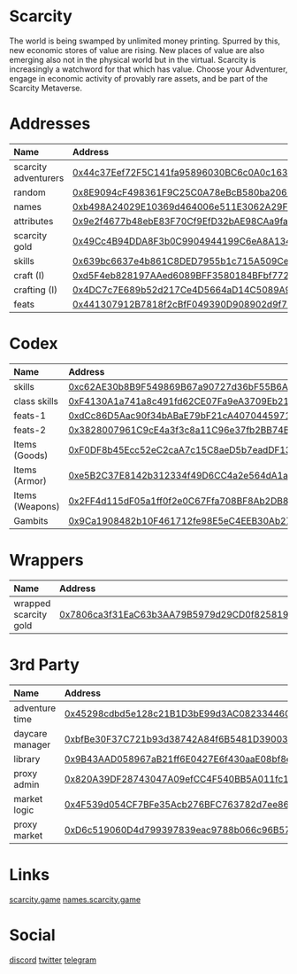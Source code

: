 # Scarcity
The world is being swamped by unlimited money printing. Spurred by this, new economic stores of value are rising. New places of value are also emerging also not in the physical world but in the virtual. Scarcity is increasingly a watchword for that which has value. Choose your Adventurer, engage in economic activity of provably rare assets, and be part of the Scarcity Metaverse.

# Addresses

| Name | Address |
| :--- | :--- |
| scarcity adventurers | [0x44c37Eef72F5C141fa95896030BC6c0A0c16325B](https://polygonscan.com/address/0x44c37Eef72F5C141fa95896030BC6c0A0c16325B) |
| random | [0x8E9094cF498361F9C25C0A78eBcB580ba2060dD8](https://polygonscan.com/address/0x8E9094cF498361F9C25C0A78eBcB580ba2060dD8) |
| names | [0xb498A24029E10369d464006e511E3062A29Fa197](https://polygonscan.com/address/0xb498A24029E10369d464006e511E3062A29Fa197) |
| attributes | [0x9e2f4677b48ebE83F70Cf9EfD32bAE98CAa9faf5](https://polygonscan.com/address/0x9e2f4677b48ebE83F70Cf9EfD32bAE98CAa9faf5) |
| scarcity gold | [0x49Cc4B94DDA8F3b0C9904944199C6eA8A134B3bd](https://polygonscan.com/address/0x49Cc4B94DDA8F3b0C9904944199C6eA8A134B3bd) |
| skills | [0x639bc6637e4b861C8DED7955b1c715A509Cef99c](https://polygonscan.com/address/0x639bc6637e4b861C8DED7955b1c715A509Cef99c) |
| craft (I) | [0xd5F4eb828197AAed6089BFF3580184BFbf772Dc2](https://polygonscan.com/address/0xd5F4eb828197AAed6089BFF3580184BFbf772Dc2) |
| crafting (I) | [0x4DC7c7E689b52d217Ce4D5664aD14C5089A9EfBb](https://polygonscan.com/address/0x4DC7c7E689b52d217Ce4D5664aD14C5089A9EfBb) |
| feats | [0x441307912B7818f2cBfF049390D908902d9f7D93](https://polygonscan.com/address/0x441307912B7818f2cBfF049390D908902d9f7D93) |

# Codex

| Name | Address |
| :--- | :--- |
| skills | [0xc62AE30b8B9F549869B67a90727d36bF55B6Ae3B](https://polygonscan.com/address/0xc62AE30b8B9F549869B67a90727d36bF55B6Ae3B) |
| class skills | [0xF4130A1a741a8c491fd62CE07Fa9eA3709Eb2116](https://polygonscan.com/address/0xF4130A1a741a8c491fd62CE07Fa9eA3709Eb2116) |
| feats-1 | [0xdCc86D5Aac90f34bABaE79bF21cA40704459710d](https://polygonscan.com/address/0xdCc86D5Aac90f34bABaE79bF21cA40704459710d) |
| feats-2 | [0x3828007961C9cE4a3f3c8a11C96e37fb2BB74B0f](https://polygonscan.com/address/0x3828007961C9cE4a3f3c8a11C96e37fb2BB74B0f) |
| Items (Goods) | [0xF0DF8b45Ecc52eC2caA7c15C8aeD5b7eadDF13c8](https://polygonscan.com/address/0xF0DF8b45Ecc52eC2caA7c15C8aeD5b7eadDF13c8) |
| Items (Armor) | [0xe5B2C37E8142b312334f49D6CC4a2e564dA1a35B](https://polygonscan.com/address/0xe5B2C37E8142b312334f49D6CC4a2e564dA1a35B) |
| Items (Weapons) | [0x2FF4d115dF05a1ff0f2e0C67Ffa708BF8Ab2DB82](https://polygonscan.com/address/0x2FF4d115dF05a1ff0f2e0C67Ffa708BF8Ab2DB82) |
| Gambits | [0x9Ca1908482b10F461712fe98E5eC4EEB30Ab273f](https://polygonscan.com/address/0x9Ca1908482b10F461712fe98E5eC4EEB30Ab273f) |

# Wrappers

| Name | Address |
| :--- | :--- |
| wrapped scarcity gold| [0x7806ca3f31EaC63b3AA79B5979d29CD0f8258191](https://polygonscan.com/address/0x7806ca3f31EaC63b3AA79B5979d29CD0f8258191) |

# 3rd Party

| Name | Address |
| :--- | :--- |
| adventure time | [0x45298cdbd5e128c21B1D3bE99d3AC082334460aD](https://polygonscan.com/address/0x45298cdbd5e128c21B1D3bE99d3AC082334460aD) |
| daycare manager | [0xbfBe30F37C721b93d38742A84f6B5481D39003Ba](https://polygonscan.com/address/0xbfBe30F37C721b93d38742A84f6B5481D39003Ba) |
| library | [0x9B43AAD058967aB21ff6E0427E6f430aaE08bf8e](https://polygonscan.com/address/0x9B43AAD058967aB21ff6E0427E6f430aaE08bf8e) |
| proxy admin | [0x820A39DF28743047A09efCC4F540BB5A011fc143](https://polygonscan.com/address/0x820A39DF28743047A09efCC4F540BB5A011fc143) |
| market logic | [0x4F539d054CF7BFe35Acb276BFC763782d7ee86d1](https://polygonscan.com/address/0x4F539d054CF7BFe35Acb276BFC763782d7ee86d1) |
| proxy market | [0xD6c519060D4d799397839eac9788b066c96B5703](https://polygonscan.com/address/0xD6c519060D4d799397839eac9788b066c96B5703) |

# Links

[scarcity.game](https://scarcity.game)
[names.scarcity.game](https://names.scarcity.game)

# Social

[discord](https://discord.gg/eS2MxydA)
[twitter](https://twitter.com/scarcitygold)
[telegram](https://t.me/scarcitygold)


